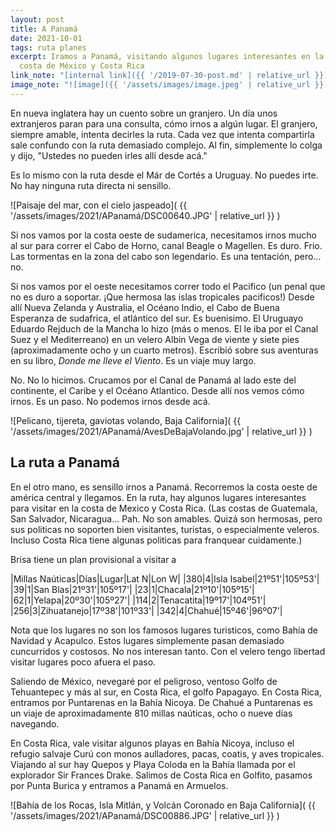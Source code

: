 ```yaml
---
layout: post
title: A Panamá
date: 2021-10-01
tags: ruta planes
excerpt: Iramos a Panamá, visitando algunos lugares interesantes en la
  costa de México y Costa Rica
link_note: "[internal link]({{ '/2019-07-30-post.md' | relative_url }})"
image_note: "![image]({{ '/assets/images/image.jpeg' | relative_url }})"
---
```


En nueva inglatera hay un cuento sobre un granjero. Un día unos extranjeros
paran para una consulta, cómo irnos a algún lugar. El granjero, siempre
amable, intenta decirles la ruta. Cada vez que intenta compartirla sale
confundo con la ruta demasiado complejo. Al fin, simplemente lo colga y
dijo, "Ustedes no pueden irles allí desde acá."

Es lo mismo con la ruta desde el Már de Cortés a Uruguay. No puedes
irte. No hay ninguna ruta directa ni sensillo.

![Paisaje del mar, con el cielo jaspeado](
  {{ '/assets/images/2021/APanamá/DSC00640.JPG' | relative_url }}
)

Si nos vamos por la costa
oeste de sudamerica, necesitamos irnos mucho al sur para correr el Cabo
de Horno, canal Beagle o Magellen. Es duro. Frio. Las tormentas en la
zona del cabo son legendario. Es una tentación, pero... no.

Si nos vamos por el oeste necesitamos correr todo el Pacifico (un penal
que no es duro a soportar. ¡Que hermosa las islas tropicales pacificos!)
Desde allí Nueva Zelanda y Australia, el Océano Indio, el Cabo de Buena
Esperanza de sudafrica, el atlántico del sur. Es buenisimo. El Uruguayo
Eduardo Rejduch de la Mancha lo hizo (más o menos. El le iba por el Canal
Suez y el Mediterreano) en un velero Albin Vega de viente y
siete pies (aproximadamente ocho y un cuarto metros). Escribió sobre sus
aventuras en su libro, _Donde me lleve el Viento_. Es un viaje muy largo.

No. No lo hicimos. Crucamos por el Canal de Panamá al lado este del
continente, el Caribe y el Océano Atlantico. Desde allí nos vemos cómo irnos.
Es un paso. No podemos irnos desde acá.

![Pelicano, tijereta, gaviotas volando, Baja California](
  {{ '/assets/images/2021/APanamá/AvesDeBajaVolando.jpg' | relative_url }}
)

## La ruta a Panamá

En el otro mano, es sensillo irnos a Panamá. Recorremos la costa oeste de
américa central y llegamos. En la ruta, hay algunos lugares interesantes
para visitar en la costa de Mexico y Costa Rica. (Las costas de Guatemala,
San Salvador, Nicaragua... Pah. No son amables. Quizá son hermosas, pero sus
politicas no soporten bien visitantes, turistas, o especialmente veleros.
Incluso Costa Rica tiene algunas politicas para franquear cuidamente.)

Brisa tiene un plan provisional a visitar a

|Millas Naúticas|Días|Lugar|Lat N|Lon W|
|380|4|Isla Isabel|21º51'|105º53'|
|39|1|San Blas|21º31'|105º17'|
|23|1|Chacala|21º10'|105º15'|
|62|1|Yelapa|20º30'|105º27'|
|114|2|Tenacatita|19º17'|104º51'|
|256|3|Zihuatanejo|17º38'|101º33'|
|342|4|Chahué|15º46'|96º07'|

Nota que los lugares no son los famosos lugares turisticos, como Bahía de
Navidad y Acapulco. Estos lugares simplemente pasan demasiado cuncurridos y
costosos. No nos interesan tanto. Con el velero tengo libertad visitar
lugares poco afuera el paso.

Saliendo de México, nevegaré por el peligroso, ventoso
Golfo de Tehuantepec y más al sur, en Costa Rica, el golfo Papagayo.
En Costa Rica, entramos por Puntarenas en la Bahía Nicoya.
De Chahué a Puntarenas es un
viaje de aproximadamente 810 millas naúticas, ocho o nueve días navegando.

En Costa Rica, vale visitar algunos playas en Bahía Nicoya, incluso el
refugio salvaje Curú con monos aulladores, pacas, coatis, y aves tropicales.
Viajando al sur hay Quepos y Playa Coloda en
la Bahía llamada por el explorador Sir Frances Drake. Salimos de
Costa Rica en Golfito, pasamos por Punta Burica y entramos a Panamá en
Armuelos.

![Bahía de los Rocas, Isla Mitlán, y Volcán Coronado en Baja California](
  {{ '/assets/images/2021/APanamá/DSC00886.JPG' | relative_url }}
)

